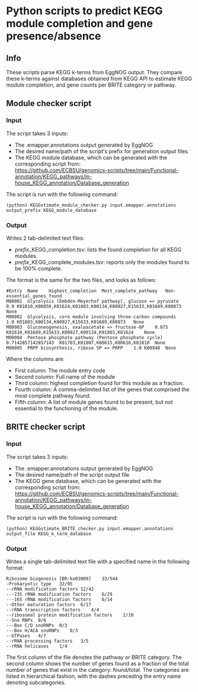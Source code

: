 # Python scripts to predict KEGG module completion and gene presence/absence
## Info 
These scripts parse KEGG k-terms from EggNOG output. They compare these k-terms against databases obtained from KEGG API to estimate KEGG module completion, and gene counts per BRITE category or pathway.

## Module checker script
### Input
The script takes 3 inputs: 
- The .emapper.annotations output generated by EggNOG
- The desired name/path of the script's prefix for generation output files
- The KEGG module database, which can be generated with the corresponding script from:  
https://github.com/ECBSU/genomics-scripts/tree/main/Functional-annotation/KEGG_pathways/in-house_KEGG_annotation/Database_generation

The script is run with the following command:
```
(python) KEGGstimate_module_checker.py input.emapper.annotations output_prefix KEGG_module_database
```
### Output
Writes 2 tab-delimited text files: 
- *prefix*_KEGG_completion.tsv: lists the found completion for all KEGG modules. 
- *prefix*_KEGG_complete_modules.tsv: reports only the modules found to be 100% complete. 

The format is the same for the two files, and looks as follows:
```
#Entry	Name	Highest_completion	Most_complete_pathway	Non-essential_genes_found
M00001	Glycolysis (Embden-Meyerhof pathway), glucose => pyruvate	0.9	K01810,K00850,K01624,K01803,K00134,K00927,K15633,K01689,K00873	None
M00002	Glycolysis, core module involving three-carbon compounds	1.0	K01803,K00134,K00927,K15633,K01689,K00873	None
M00003	Gluconeogenesis, oxaloacetate => fructose-6P	0.875	K01610,K01689,K15633,K00927,K00134,K01803,K01624	None
M00004	Pentose phosphate pathway (Pentose phosphate cycle)	0.7142857142857143	K01783,K01807,K00615,K00616,K01810	None
M00005	PRPP biosynthesis, ribose 5P => PRPP	1.0	K00948	None
```
Where the columns are:
- First column: The module entry code
- Second column: Full name of the module
- Third column: highest completion found for this module as a fraction. 
- Fourth column: A comma-delimited list of the genes that comprised the most complete pathway found. 
- Fifth column: A list of module genes found to be present, but not essential to the functioning of the module.

## BRITE checker script
### Input
The script takes 3 inputs: 
- The .emapper.annotations output generated by EggNOG
- The desired name/path of the script output file
- The KEGG gene database, which can be generated with the corresponding script from:  
https://github.com/ECBSU/genomics-scripts/tree/main/Functional-annotation/KEGG_pathways/in-house_KEGG_annotation/Database_generation

The script is run with the following command:
```
(python) KEGGstimate_BRITE_checker.py input.emapper.annotations output_file KEGG_k_term_database
```
### Output
Writes a single tab-delimited text file with a specified name in the following format:
```
Ribosome biogenesis [BR:ko03009]	33/544
-Prokaryotic type	32/95
--rRNA modification factors	12/42
---23S rRNA modification factors	6/29
---16S rRNA modification factors	6/14
--Other maturation factors	6/17
--rRNA transcription factors	4/4
--ribosomal protein modification factors	2/10
--Sno RNPs	0/6
---Box C/D snoRNPs	0/3
---Box H/ACA snoRNPs	0/3
--GTPases	4/7
--rRNA processing factors	3/5
--rRNA helicases	1/4
```

The first column of the file denotes the pathway or BRITE category. The second column shows the number of genes found as a fraction of the total number of genes that exist in the category: found/total. 
The categories are listed in hierarchical fashion, with the dashes preceding the entry name denoting subcategories. 

